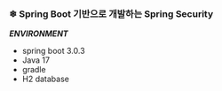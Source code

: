### ❄ Spring Boot 기반으로 개발하는 Spring Security
***ENVIRONMENT***
- spring boot 3.0.3
- Java 17
- gradle
- H2 database